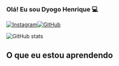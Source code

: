 ### Olá! Eu sou Dyogo Henrique 💻

[![Instagram](https://img.shields.io/badge/Instagram-E4405F?style=for-the-badge&logo=instagram&logoColor=white)](https://www.instagram.com/dyogoohenrique/)[![GitHub](https://img.shields.io/badge/GitHub-100000?style=for-the-badge&logo=github&logoColor=white)](https://github.com/DyogoSI)

![GitHub stats](https://github-readme-stats.vercel.app/api?username=DyogoSI&show_icons=true&theme=dracula)

## O que eu estou aprendendo
<div style='display: inline_block"><br/>
  <img align="center"alt="html"src="https://img.shields.io/badge/HTML-239120?style=for-the-badge&logo=html5&logoColor=white" />
  <img align="center"alt="java"src="https://img.shields.io/badge/Java-ED8B00?style=for-the-badge&logo=openjdk&logoColor=white" />
  <img align="center"alt="javascript"src="https://img.shields.io/badge/JavaScript-F7DF1E?style=for-the-badge&logo=javascript&logoColor=black"/>
  <img align="center"alt="css"src="https://img.shields.io/badge/CSS-239120?&style=for-the-badge&logo=css3&logoColor=white"/>
   </div>



